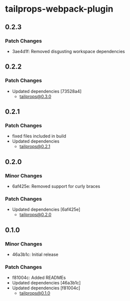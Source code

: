 # tailprops-webpack-plugin

## 0.2.3

### Patch Changes

- 3ae4d1f: Removed disgusting workspace dependencies

## 0.2.2

### Patch Changes

- Updated dependencies [73528a4]
  - tailprops@0.3.0

## 0.2.1

### Patch Changes

- fixed files included in build
- Updated dependencies
  - tailprops@0.2.1

## 0.2.0

### Minor Changes

- 6af425e: Removed support for curly braces

### Patch Changes

- Updated dependencies [6af425e]
  - tailprops@0.2.0

## 0.1.0

### Minor Changes

- 46a3b1c: Initial release

### Patch Changes

- f81004c: Added READMEs
- Updated dependencies [46a3b1c]
- Updated dependencies [f81004c]
  - tailprops@0.1.0
